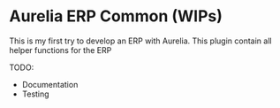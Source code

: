 # Aurelia ERP Common (WIPs)

This is my first try to develop an ERP with Aurelia.
This plugin contain all helper functions for the ERP

TODO:

* Documentation
* Testing
